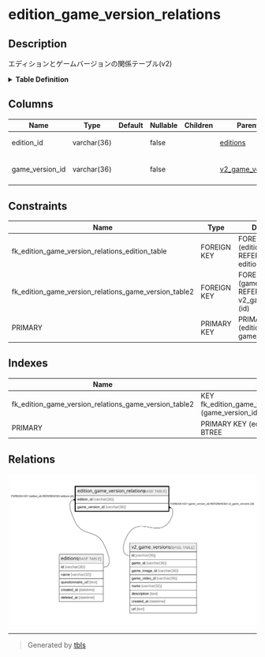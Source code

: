 # edition_game_version_relations

## Description

エディションとゲームバージョンの関係テーブル(v2)

<details>
<summary><strong>Table Definition</strong></summary>

```sql
CREATE TABLE `edition_game_version_relations` (
  `edition_id` varchar(36) NOT NULL,
  `game_version_id` varchar(36) NOT NULL,
  PRIMARY KEY (`edition_id`,`game_version_id`),
  KEY `fk_edition_game_version_relations_game_version_table2` (`game_version_id`),
  CONSTRAINT `fk_edition_game_version_relations_edition_table` FOREIGN KEY (`edition_id`) REFERENCES `editions` (`id`),
  CONSTRAINT `fk_edition_game_version_relations_game_version_table2` FOREIGN KEY (`game_version_id`) REFERENCES `v2_game_versions` (`id`)
) ENGINE=InnoDB DEFAULT CHARSET=utf8mb4
```

</details>

## Columns

| Name | Type | Default | Nullable | Children | Parents | Comment |
| ---- | ---- | ------- | -------- | -------- | ------- | ------- |
| edition_id | varchar(36) |  | false |  | [editions](editions.md) | エディションUUID |
| game_version_id | varchar(36) |  | false |  | [v2_game_versions](v2_game_versions.md) | ゲームバージョンUUID |

## Constraints

| Name | Type | Definition |
| ---- | ---- | ---------- |
| fk_edition_game_version_relations_edition_table | FOREIGN KEY | FOREIGN KEY (edition_id) REFERENCES editions (id) |
| fk_edition_game_version_relations_game_version_table2 | FOREIGN KEY | FOREIGN KEY (game_version_id) REFERENCES v2_game_versions (id) |
| PRIMARY | PRIMARY KEY | PRIMARY KEY (edition_id, game_version_id) |

## Indexes

| Name | Definition |
| ---- | ---------- |
| fk_edition_game_version_relations_game_version_table2 | KEY fk_edition_game_version_relations_game_version_table2 (game_version_id) USING BTREE |
| PRIMARY | PRIMARY KEY (edition_id, game_version_id) USING BTREE |

## Relations

![er](edition_game_version_relations.svg)

---

> Generated by [tbls](https://github.com/k1LoW/tbls)
